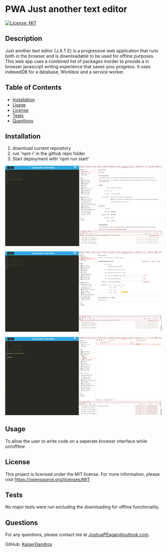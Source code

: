   # PWA Just another text editor

[![License: MIT](https://img.shields.io/badge/License-MIT-yellow.svg)](https://opensource.org/licenses/MIT)

## Description
Just another text editor (J.A.T.E) is a progressive web application that runs both in the browser and is downloadable to be used for offline purposes. This web app uses a combined list of packages inorder to provide a in browser javascript writing experience that saves your progress. It uses indexedDB for a database, Workbox and a service worker.

## Table of Contents
- [Installation](#installation)
- [Usage](#usage)
- [License](#license)
- [Tests](#tests)
- [Questions](#questions)

## Installation
1. download current repository
2. run 'npm i' in the github repo folder
3. Start deployment with 'npm run start'

![Below shows the applications manifest.json file:](assets/manifest.PNG)

![Here is the service worker:](assets/service.png)

![And the IndexDB database:](assets\ibd.PNG)

## Usage
To allow the user to write code on a seperate browser interface while on/offline

## License
This project is licensed under the MIT license.
For more information, please visit https://opensource.org/licenses/MIT

## Tests
No major tests were run excluding the downloading for offline functionality.

## Questions
For any questions, please contact me at [JoshuaPEagan@outlook.com](mailto:JoshuaPEagan@outlook.com).

GitHub: [KaiserGandros](https://github.com/KaiserGandros)